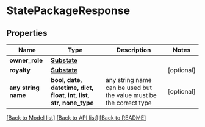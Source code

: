 # StatePackageResponse


## Properties
Name | Type | Description | Notes
------------ | ------------- | ------------- | -------------
**owner_role** | [**Substate**](Substate.md) |  | 
**royalty** | [**Substate**](Substate.md) |  | [optional] 
**any string name** | **bool, date, datetime, dict, float, int, list, str, none_type** | any string name can be used but the value must be the correct type | [optional]

[[Back to Model list]](../README.md#documentation-for-models) [[Back to API list]](../README.md#documentation-for-api-endpoints) [[Back to README]](../README.md)


